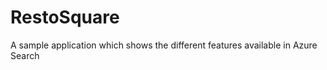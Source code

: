 RestoSquare
===========

A sample application which shows the different features available in Azure Search
